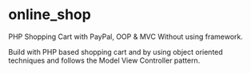 # online_shop

PHP Shopping Cart with PayPal, OOP & MVC
Without using framework.

Build with PHP based shopping cart and by using object oriented techniques 
and follows the Model View Controller pattern.
